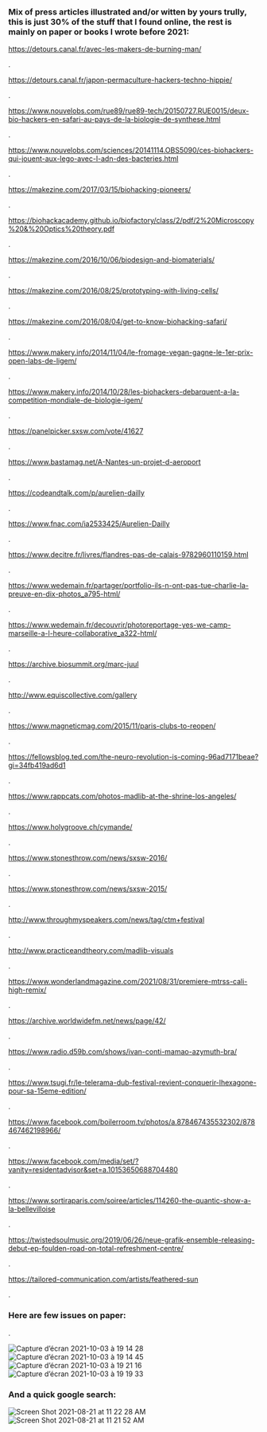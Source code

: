 ### Mix of press articles illustrated and/or witten by yours trully, this is just 30% of the stuff that I found online, the rest is mainly on paper or books I wrote before 2021:


https://detours.canal.fr/avec-les-makers-de-burning-man/

.

https://detours.canal.fr/japon-permaculture-hackers-techno-hippie/

.

https://www.nouvelobs.com/rue89/rue89-tech/20150727.RUE0015/deux-bio-hackers-en-safari-au-pays-de-la-biologie-de-synthese.html

.

https://www.nouvelobs.com/sciences/20141114.OBS5090/ces-biohackers-qui-jouent-aux-lego-avec-l-adn-des-bacteries.html

.

https://makezine.com/2017/03/15/biohacking-pioneers/

.

https://biohackacademy.github.io/biofactory/class/2/pdf/2%20Microscopy%20&%20Optics%20theory.pdf

.

https://makezine.com/2016/10/06/biodesign-and-biomaterials/

.

https://makezine.com/2016/08/25/prototyping-with-living-cells/

.

https://makezine.com/2016/08/04/get-to-know-biohacking-safari/

.

https://www.makery.info/2014/11/04/le-fromage-vegan-gagne-le-1er-prix-open-labs-de-ligem/

.

https://www.makery.info/2014/10/28/les-biohackers-debarquent-a-la-competition-mondiale-de-biologie-igem/

.

https://panelpicker.sxsw.com/vote/41627

.

https://www.bastamag.net/A-Nantes-un-projet-d-aeroport

.

https://codeandtalk.com/p/aurelien-dailly

.

https://www.fnac.com/ia2533425/Aurelien-Dailly

.

https://www.decitre.fr/livres/flandres-pas-de-calais-9782960110159.html

.

https://www.wedemain.fr/partager/portfolio-ils-n-ont-pas-tue-charlie-la-preuve-en-dix-photos_a795-html/

.

https://www.wedemain.fr/decouvrir/photoreportage-yes-we-camp-marseille-a-l-heure-collaborative_a322-html/

.

https://archive.biosummit.org/marc-juul

.

http://www.equiscollective.com/gallery

.

https://www.magneticmag.com/2015/11/paris-clubs-to-reopen/

.

https://fellowsblog.ted.com/the-neuro-revolution-is-coming-96ad7171beae?gi=34fb419ad6d1

.

https://www.rappcats.com/photos-madlib-at-the-shrine-los-angeles/

.

https://www.holygroove.ch/cymande/

.

https://www.stonesthrow.com/news/sxsw-2016/

.

https://www.stonesthrow.com/news/sxsw-2015/

.

http://www.throughmyspeakers.com/news/tag/ctm+festival

.

http://www.practiceandtheory.com/madlib-visuals

.

https://www.wonderlandmagazine.com/2021/08/31/premiere-mtrss-cali-high-remix/

.

https://archive.worldwidefm.net/news/page/42/

.

https://www.radio.d59b.com/shows/ivan-conti-mamao-azymuth-bra/

.

https://www.tsugi.fr/le-telerama-dub-festival-revient-conquerir-lhexagone-pour-sa-15eme-edition/

.

https://www.facebook.com/boilerroom.tv/photos/a.878467435532302/878467462198966/

.

https://www.facebook.com/media/set/?vanity=residentadvisor&set=a.10153650688704480

.

https://www.sortiraparis.com/soiree/articles/114260-the-quantic-show-a-la-bellevilloise

.

https://twistedsoulmusic.org/2019/06/26/neue-grafik-ensemble-releasing-debut-ep-foulden-road-on-total-refreshment-centre/

.

https://tailored-communication.com/artists/feathered-sun

.

### Here are few issues on paper:

.


![Capture d’écran 2021-10-03 à 19 14 28](https://user-images.githubusercontent.com/86488172/135765941-72e960ab-ee9c-47d0-a900-22f3de1e5460.png)
![Capture d’écran 2021-10-03 à 19 14 45](https://user-images.githubusercontent.com/86488172/135765741-a1ca39fd-a53a-4569-ad8f-b42a4a6abed8.png)
![Capture d’écran 2021-10-03 à 19 21 16](https://user-images.githubusercontent.com/86488172/135765718-2bddf62f-ab9f-4103-b59a-7889250f6375.png)
![Capture d’écran 2021-10-03 à 19 19 33](https://user-images.githubusercontent.com/86488172/135765724-05971000-329d-4836-b04d-0e21d2363de5.png)

### And a quick google search:



![Screen Shot 2021-08-21 at 11 22 28 AM](https://user-images.githubusercontent.com/86488172/130317598-f66a0cab-ab6e-473a-92df-b98f1f96cb83.png)
![Screen Shot 2021-08-21 at 11 21 52 AM](https://user-images.githubusercontent.com/86488172/130317605-a44d9583-53de-4008-8653-a1526d6574a2.png)
